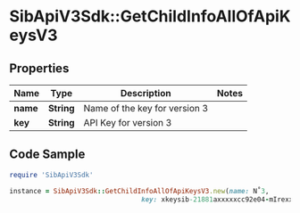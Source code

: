 # SibApiV3Sdk::GetChildInfoAllOfApiKeysV3

## Properties

Name | Type | Description | Notes
------------ | ------------- | ------------- | -------------
**name** | **String** | Name of the key for version 3 | 
**key** | **String** | API Key for version 3 | 

## Code Sample

```ruby
require 'SibApiV3Sdk'

instance = SibApiV3Sdk::GetChildInfoAllOfApiKeysV3.new(name: N˚3,
                                 key: xkeysib-21881axxxxxcc92e04-mIrexxxx7z)
```


